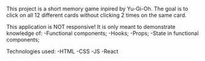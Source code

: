This project is a short memory game inpired by Yu-Gi-Oh.
The goal is to click on all 12 different cards without clicking 2 times on the same card.

This application is NOT responsive! It is only meant to demonstrate knowledge of:
-Functional components;
-Hooks;
-Props;
-State in functional components;

Technologies used:
-HTML
-CSS
-JS
-React